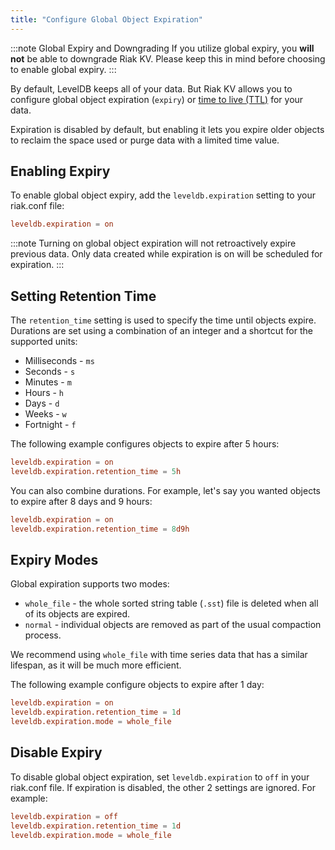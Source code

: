 ```yaml
---
title: "Configure Global Object Expiration"
---
```


[ttl]: https://en.wikipedia.org/wiki/Time_to_live

:::note Global Expiry and Downgrading
If you utilize global expiry, you **will not** be able to downgrade Riak KV. Please keep this in mind before choosing to enable global expiry.
:::

By default, LevelDB keeps all of your data. But Riak KV allows you to configure global object expiration (`expiry`) or [time to live (TTL)][ttl] for your data. 

Expiration is disabled by default, but enabling it lets you expire older objects to reclaim the space used or purge data with a limited time value.

## Enabling Expiry

To enable global object expiry, add the `leveldb.expiration` setting to your riak.conf file:

```riak.conf
leveldb.expiration = on
```

:::note 
Turning on global object expiration will not retroactively expire previous data. Only data created while expiration is on will be scheduled for expiration.
:::

## Setting Retention Time

The `retention_time` setting is used to specify the time until objects expire.
Durations are set using a combination of an integer and a shortcut for the supported units:

* Milliseconds - `ms`
* Seconds - `s`
* Minutes - `m`
* Hours - `h`
* Days - `d`
* Weeks - `w`
* Fortnight - `f`

The following example configures objects to expire after 5 hours:

```riak.conf
leveldb.expiration = on
leveldb.expiration.retention_time = 5h
```

You can also combine durations. For example, let's say you wanted objects to expire after 8 days and 9 hours:

```riak.conf
leveldb.expiration = on
leveldb.expiration.retention_time = 8d9h
```

## Expiry Modes

Global expiration supports two modes:

* `whole_file` - the whole sorted string table (`.sst`) file is deleted when all of its objects are expired.
* `normal` - individual objects are removed as part of the usual compaction process.

We recommend using `whole_file` with time series data that has a similar lifespan, as it will be much more efficient. 

The following example configure objects to expire after 1 day:

```riak.conf
leveldb.expiration = on
leveldb.expiration.retention_time = 1d
leveldb.expiration.mode = whole_file
```

## Disable Expiry

To disable global object expiration, set `leveldb.expiration` to `off` in your riak.conf file. If expiration is disabled, the other 2 settings are ignored. For example:

```riak.conf
leveldb.expiration = off
leveldb.expiration.retention_time = 1d
leveldb.expiration.mode = whole_file
```
